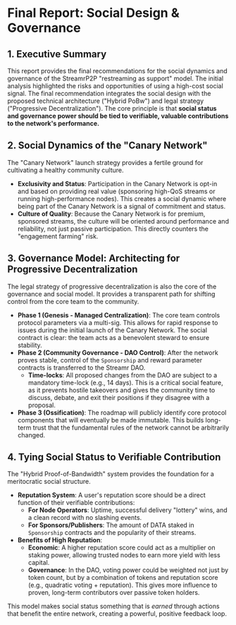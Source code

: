 # Final Report: Social Design & Governance

## 1. Executive Summary

This report provides the final recommendations for the social dynamics and governance of the StreamrP2P "restreaming as support" model. The initial analysis highlighted the risks and opportunities of using a high-cost social signal. The final recommendation integrates the social design with the proposed technical architecture ("Hybrid PoBw") and legal strategy ("Progressive Decentralization"). The core principle is that **social status and governance power should be tied to verifiable, valuable contributions to the network's performance.**

## 2. Social Dynamics of the "Canary Network"

The "Canary Network" launch strategy provides a fertile ground for cultivating a healthy community culture.

- **Exclusivity and Status**: Participation in the Canary Network is opt-in and based on providing real value (sponsoring high-QoS streams or running high-performance nodes). This creates a social dynamic where being part of the Canary Network is a signal of commitment and status.
- **Culture of Quality**: Because the Canary Network is for premium, sponsored streams, the culture will be oriented around performance and reliability, not just passive participation. This directly counters the "engagement farming" risk.

## 3. Governance Model: Architecting for Progressive Decentralization

The legal strategy of progressive decentralization is also the core of the governance and social model. It provides a transparent path for shifting control from the core team to the community.

- **Phase 1 (Genesis - Managed Centralization)**: The core team controls protocol parameters via a multi-sig. This allows for rapid response to issues during the initial launch of the Canary Network. The social contract is clear: the team acts as a benevolent steward to ensure stability.
- **Phase 2 (Community Governance - DAO Control)**: After the network proves stable, control of the `Sponsorship` and reward parameter contracts is transferred to the Streamr DAO.
  - **Time-locks**: All proposed changes from the DAO are subject to a mandatory time-lock (e.g., 14 days). This is a critical social feature, as it prevents hostile takeovers and gives the community time to discuss, debate, and exit their positions if they disagree with a proposal.
- **Phase 3 (Ossification)**: The roadmap will publicly identify core protocol components that will eventually be made immutable. This builds long-term trust that the fundamental rules of the network cannot be arbitrarily changed.

## 4. Tying Social Status to Verifiable Contribution

The "Hybrid Proof-of-Bandwidth" system provides the foundation for a meritocratic social structure.

- **Reputation System**: A user's reputation score should be a direct function of their verifiable contributions:
  - **For Node Operators**: Uptime, successful delivery "lottery" wins, and a clean record with no slashing events.
  - **For Sponsors/Publishers**: The amount of DATA staked in `Sponsorship` contracts and the popularity of their streams.
- **Benefits of High Reputation**:
  - **Economic**: A higher reputation score could act as a multiplier on staking power, allowing trusted nodes to earn more yield with less capital.
  - **Governance**: In the DAO, voting power could be weighted not just by token count, but by a combination of tokens and reputation score (e.g., quadratic voting + reputation). This gives more influence to proven, long-term contributors over passive token holders.

This model makes social status something that is *earned* through actions that benefit the entire network, creating a powerful, positive feedback loop. 